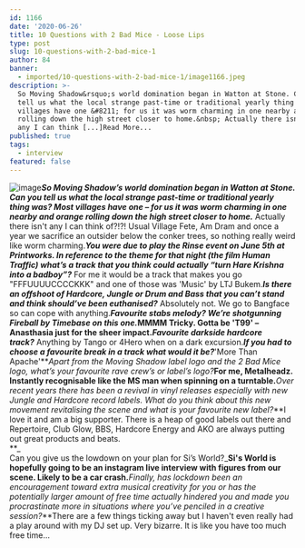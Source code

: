 ```yaml
---
id: 1166
date: '2020-06-26'
title: 10 Questions with 2 Bad Mice - Loose Lips
type: post
slug: 10-questions-with-2-bad-mice-1
author: 84
banner:
  - imported/10-questions-with-2-bad-mice-1/image1166.jpeg
description: >-
  So Moving Shadow&rsquo;s world domination began in Watton at Stone. Can you
  tell us what the local strange past-time or traditional yearly thing was? Most
  villages have one &#8211; for us it was worm charming in one nearby and orange
  rolling down the high street closer to home.&nbsp; Actually there isn&#39;t
  any I can think [...]Read More...
published: true
tags:
  - interview
featured: false
---
```

![image](../imported/10-questions-with-2-bad-mice-1/image1166.jpeg)_**So Moving Shadow’s world domination began in Watton at Stone. Can you tell us what the local strange past-time or traditional yearly thing was? Most villages have one – for us it was worm charming in one nearby and orange rolling down the high street closer to home.**_ Actually there isn't any I can think of?!?! Usual Village Fete, Am Dram and once a year we sacrifice an outsider below the conker trees, so nothing really weird like worm charming._**You were due to play the Rinse event on June 5th at Printworks. In reference to the theme for that night (the film Human Traffic) what’s a track that you think could actually “turn Hare Krishna into a badboy”?**_ For me it would be a track that makes you go "FFFUUUUCCCCKKK" and one of those was 'Music' by LTJ Bukem.**_Is there an offshoot of Hardcore, Jungle or Drum and Bass that you can’t stand and think should’ve been euthanised?_** Absolutely not. We go to Bangface so can cope with anything.**_Favourite stabs melody? We’re shotgunning Fireball by Timebase on this one._**MMMM Tricky. Gotta be 'T99' – Anasthasia just for the sheer impact.**_Favourite darkside hardcore track?_** Anything by Tango or 4Hero when on a dark excursion.**_If you had to choose a favourite break in a track what would it be?_**'More Than Apache'**_Apart from the Moving Shadow label logo and the 2 Bad Mice logo, what’s your favourite rave crew’s or label’s logo?_**For me, Metalheadz. Instantly recognisable like the MS man when spinning on a turntable.**_Over recent years there has been a revival in vinyl releases especially with new Jungle and Hardcore record labels. What do you think about this new movement revitalising the scene and what is your favourite new label?_**I love it and am a big supporter. There is a heap of good labels out there and Repertoire, Club Glow, BBS, Hardcore Energy and AKO are always putting out great products and beats.  
**_  
Can you give us the lowdown on your plan for Si’s World?_**Si's World is hopefully going to be an instagram live interview with figures from our scene. Likely to be a car crash.**_Finally, has lockdown been an encouragement toward extra musical creativity for you or has the potentially larger amount of free time actually hindered you and made you procrastinate more in situations where you’ve penciled in a creative session?_**There are a few things ticking away but I haven't even really had a play around with my DJ set up. Very bizarre. It is like you have too much free time…